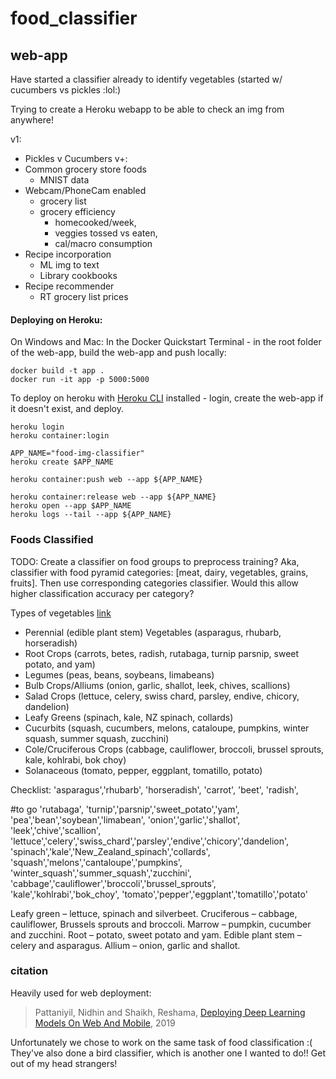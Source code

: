 # food_classifier

## web-app
Have started a classifier already to identify vegetables (started w/ cucumbers vs pickles :lol:)

Trying to create a Heroku webapp to be able to check an img from anywhere!

v1:
- Pickles v Cucumbers
v+:
- Common grocery store foods
  - MNIST data
- Webcam/PhoneCam enabled
  - grocery list
  - grocery efficiency
    - homecooked/week,
    - veggies tossed vs eaten,
    - cal/macro consumption
- Recipe incorporation
  - ML img to text
  - Library cookbooks
- Recipe recommender
  - RT grocery list prices


#### Deploying on Heroku:

On Windows and Mac:
In the Docker Quickstart Terminal - in the root folder of the web-app, build the web-app and push locally:
```
docker build -t app .
docker run -it app -p 5000:5000
```

To deploy on heroku with [Heroku CLI](https://en.wikipedia.org/wiki/Command-line_interface "cmd.exe or terminal") installed - login, create the web-app if it doesn't exist, and deploy.
```
heroku login
heroku container:login

APP_NAME="food-img-classifier"
heroku create $APP_NAME

heroku container:push web --app ${APP_NAME}

heroku container:release web --app ${APP_NAME}
heroku open --app $APP_NAME
heroku logs --tail --app ${APP_NAME}
```

### Foods Classified
TODO: Create a classifier on food groups to preprocess training? Aka, classifier with food pyramid categories: [meat, dairy, vegetables, grains, fruits]. Then use corresponding categories classifier. Would this allow higher classification accuracy per category?

Types of vegetables [link][digitalcommons.usu]
- Perennial (edible plant stem) Vegetables (asparagus, rhubarb, horseradish)
- Root Crops (carrots, betes, radish, rutabaga, turnip parsnip, sweet potato, and yam)
- Legumes (peas, beans, soybeans, limabeans)
- Bulb Crops/Alliums (onion, garlic, shallot, leek, chives, scallions)
- Salad Crops (lettuce, celery, swiss chard, parsley, endive, chicory, dandelion)
- Leafy Greens (spinach, kale, NZ spinach, collards)
- Cucurbits (squash, cucumbers, melons, cataloupe, pumpkins, winter squash, summer squash, zucchini)
- Cole/Cruciferous Crops (cabbage, cauliflower, broccoli, brussel sprouts, kale, kohlrabi, bok choy)
- Solanaceous (tomato, pepper, eggplant, tomatillo, potato)

Checklist:
'asparagus','rhubarb', 'horseradish', 'carrot', 'beet', 'radish',

#to go
'rutabaga',
'turnip','parsnip','sweet_potato','yam', 'pea','bean','soybean','limabean', 'onion','garlic','shallot',
'leek','chive','scallion', 'lettuce','celery','swiss_chard','parsley','endive','chicory','dandelion',
'spinach','kale','New_Zealand_spinach','collards', 'squash','melons','cantaloupe','pumpkins',
 'winter_squash','summer_squash','zucchini', 'cabbage','cauliflower','broccoli','brussel_sprouts',
'kale','kohlrabi','bok_choy', 'tomato','pepper','eggplant','tomatillo','potato'




Leafy green – lettuce, spinach and silverbeet.
Cruciferous – cabbage, cauliflower, Brussels sprouts and broccoli.
Marrow – pumpkin, cucumber and zucchini.
Root – potato, sweet potato and yam.
Edible plant stem – celery and asparagus.
Allium – onion, garlic and shallot.



### citation
Heavily used for web deployment:
>Pattaniyil, Nidhin and Shaikh, Reshama, [Deploying Deep Learning Models On Web And Mobile](https://reshamas.github.io/deploying-deep-learning-models-on-web-and-mobile/), 2019

Unfortunately we chose to work on the same task of food classification :(  They've also done a bird classifier, which is another one I wanted to do!! Get out of my head strangers!



[digitalcommons.usu]: https://digitalcommons.usu.edu/cgi/viewcontent.cgi?article=2374&context=extension_histall

